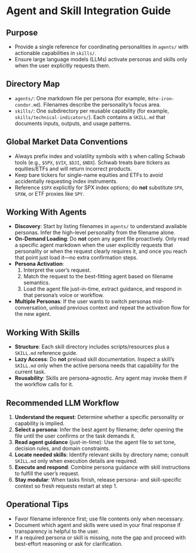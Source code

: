 # Agent and Skill Integration Guide

## Purpose
- Provide a single reference for coordinating personalities in `agents/` with actionable capabilities in `skills/`.
- Ensure large language models (LLMs) activate personas and skills only when the user explicitly requests them.

## Directory Map
- `agents/`: One markdown file per persona (for example, `0dte-iron-condor.md`). Filenames describe the personality’s focus area.
- `skills/`: One subdirectory per reusable capability (for example, `skills/technical-indicators/`). Each contains a `SKILL.md` that documents inputs, outputs, and usage patterns.

## Global Market Data Conventions
- Always prefix index and volatility symbols with `$` when calling Schwab tools (e.g., `$SPX`, `$VIX`, `$DJI`, `$NDX`). Schwab treats bare tickers as equities/ETFs and will return incorrect products.
- Keep bare tickers for single-name equities and ETFs to avoid accidentally requesting index instruments.
- Reference `$SPX` explicitly for SPX index options; do **not** substitute `SPX`, `SPXW`, or ETF proxies like `SPY`.

## Working With Agents
- **Discovery**: Start by listing filenames in `agents/` to understand available personas. Infer the high-level personality from the filename alone.
- **On-Demand Loading**: Do **not** open any agent file proactively. Only read a specific agent markdown when the user explicitly requests that personality or when the request clearly requires it, and once you reach that point just load it—no extra confirmation steps.
- **Persona Activation**:
  1. Interpret the user’s request.
  2. Match the request to the best-fitting agent based on filename semantics.
  3. Load the agent file just-in-time, extract guidance, and respond in that persona’s voice or workflow.
- **Multiple Personas**: If the user wants to switch personas mid-conversation, unload previous context and repeat the activation flow for the new agent.

## Working With Skills
- **Structure**: Each skill directory includes scripts/resources plus a `SKILL.md` reference guide.
- **Lazy Access**: Do **not** preload skill documentation. Inspect a skill’s `SKILL.md` only when the active persona needs that capability for the current task.
- **Reusability**: Skills are persona-agnostic. Any agent may invoke them if the workflow calls for it.

## Recommended LLM Workflow
1. **Understand the request**: Determine whether a specific personality or capability is implied.
2. **Select a persona**: Infer the best agent by filename; defer opening the file until the user confirms or the task demands it.
3. **Read agent guidance** (just-in-time): Use the agent file to set tone, decision rules, and domain constraints.
4. **Locate needed skills**: Identify relevant skills by directory name; consult `SKILL.md` only when execution details are required.
5. **Execute and respond**: Combine persona guidance with skill instructions to fulfill the user’s request.
6. **Stay modular**: When tasks finish, release persona- and skill-specific context so fresh requests restart at step 1.

## Operational Tips
- Favor filename inference first; use file contents only when necessary.
- Document which agent and skills were used in your final response if transparency is helpful to the user.
- If a required persona or skill is missing, note the gap and proceed with best-effort reasoning or ask for clarification.
